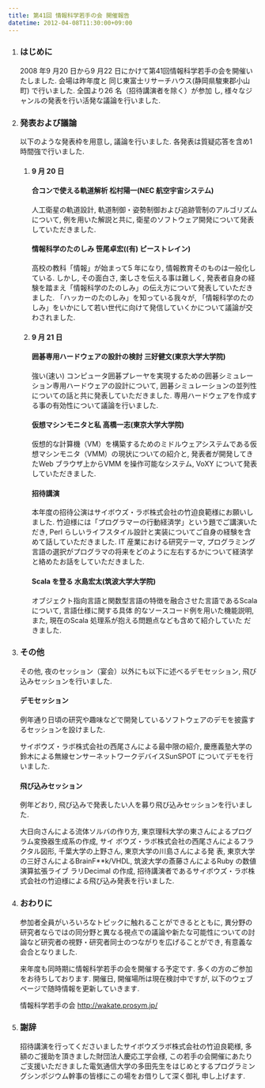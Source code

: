 ```yaml
---
title: 第41回 情報科学若手の会 開催報告
datetime: 2012-04-08T11:30:00+09:00
---
```


<div class="entry_body">

1.  ### はじめに

    2008 年9 月20 日から9 月22 日にかけて第41回情報科学若手の会を開催いたしました. 会場は昨年度と 同じ東富士リサーチハウス(静岡県駿東郡小山町) で行いました. 全国より26 名（招待講演者を除く）が参加 し, 様々なジャンルの発表を行い活発な議論を行いました.

2.  ### 発表および議論

    以下のような発表枠を用意し, 議論を行いました. 各発表は質疑応答を含め1 時間強で行いました.

    1.  #### 9 月 20 日

        #### 合コンで使える軌道解析 松村陽一(NEC 航空宇宙システム)

        人工衛星の軌道設計, 軌道制御・姿勢制御および追跡管制のアルゴリズムについて, 例を用いた解説と共に, 衛星のソフトウェア開発について発表していただきました.

        #### 情報科学のたのしみ 笹尾卓宏((有) ピーストレイン)

        高校の教科「情報」が始まって5 年になり, 情報教育そのものは一般化している. しかし, その面白さ, 楽しさを伝える事は難しく, 発表者自身の経験を踏まえ「情報科学のたのしみ」の伝え方について発表していただきました. 「ハッカーのたのしみ」を知っている我々が, 「情報科学のたのしみ」をいかにして若い世代に向けて発信していくかについて議論が交わされました.

    2.  #### 9 月 21 日

        #### 囲碁専用ハードウェアの設計の検討 三好健文(東京大学大学院)

        強い(速い) コンピュータ囲碁プレーヤを実現するための囲碁シミュレーション専用ハードウェアの設計について, 囲碁シミュレーションの並列性についての話と共に発表していただきました. 専用ハードウェアを作成する事の有効性について議論を行いました.

        #### 仮想マシンモニタと私 高橋一志(東京大学大学院)

        仮想的な計算機（VM）を構築するためのミドルウェアシステムである仮想マシンモニタ（VMM）の現状についての紹介と, 発表者が開発してきたWeb ブラウザ上からVMM を操作可能なシステム, VoXY について発表していただきました.

        #### 招待講演

        本年度の招待公演はサイボウズ・ラボ株式会社の竹迫良範様にお願いしました. 竹迫様には「プログラマーの行動経済学」という題でご講演いただき, Perl らしいライフスタイル設計と実装についてご自身の経験を含めて話していただきました. IT 産業における研究テーマ, プログラミング言語の選択がプログラマの将来をどのように左右するかについて経済学と絡めたお話をしていただきました.

        #### Scala を登る 水島宏太(筑波大学大学院)

        オブジェクト指向言語と関数型言語の特徴を融合させた言語であるScala について, 言語仕様に関する具体 的なソースコード例を用いた機能説明, また, 現在のScala 処理系が抱える問題点なども含めて紹介していた だきました.

3.  ### その他

    その他, 夜のセッション（宴会）以外にも以下に述べるデモセッション, 飛び込みセッションを行いました.

    #### デモセッション

    例年通り日頃の研究や趣味などで開発しているソフトウェアのデモを披露するセッションを設けました.

    サイボウズ・ラボ株式会社の西尾さんによる最中限の紹介, 慶應義塾大学の鈴木による無線センサーネットワークデバイスSunSPOT についてデモを行いました.

    #### 飛び込みセッション

    例年どおり, 飛び込みで発表したい人を募り飛び込みセッションを行いました.

    大日向さんによる流体ソルバの作り方, 東京理科大学の東さんによるプログラム変換器生成系の作成, サイ ボウズ・ラボ株式会社の西尾さんによるフラクタル図形, 千葉大学の上野さん, 東京大学の川島さんによる発 表, 東京大学の三好さんによるBrainF**k/VHDL, 筑波大学の斎藤さんによるRuby の数値演算拡張ライブ ラリDecimal の作成, 招待講演者であるサイボウズ・ラボ株式会社の竹迫様による飛び込み発表を行いました.

4.  ### おわりに

    参加者全員がいろいろなトピックに触れることができるとともに, 異分野の研究者ならではの同分野と異なる視点での議論や新たな可能性についての討論など研究者の視野・研究者同士のつながりを広げることができ, 有意義な会合となりました.

    来年度も同時期に情報科学若手の会を開催する予定です. 多くの方のご参加をお待ちしております. 開催日, 開催場所は現在検討中ですが, 以下のウェブページで随時情報を更新していきます.

    情報科学若手の会 http://wakate.prosym.jp/

5.  ### 謝辞

    招待講演を行ってくださいましたサイボウズラボ株式会社の竹迫良範様, 多額のご援助を頂きました財団法人慶応工学会様, この若手の会開催にあたりご支援いただきました電気通信大学の多田先生をはじめとするプログラミングシンポジウム幹事の皆様にこの場をお借りして深く御礼 申し上げます.

</div>